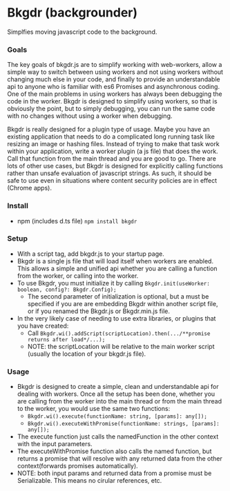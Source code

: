 # Bkgdr (backgrounder)
Simplfies moving javascript code to the background.

### Goals
The key goals of bkgdr.js are to simplify working with web-workers, allow a simple way to switch between using workers and not using workers without changing much else in your code, and finally to provide an understandable api to anyone who is familiar with es6 Promises and asynchronous coding.
One of the main problems in using workers has always been debugging the code in the worker.  Bkgdr is designed to simplify using workers, so that is obviously the point, but to simply debugging, you can run the same code with no changes without using a worker when debugging.

Bkgdr is really designed for a plugin type of usage.  Maybe you have an existing application that needs to do a complicated long running task like resizing an image or hashing files. Instead of trying to make that task work within your application, write a worker plugin (a js file) that does the work.  Call that function from the main thread and you are good to go.  There are lots of other use cases, but Bkgdr is designed for explicitly calling functions rather than unsafe evaluation of javascript strings.  As such, it should be safe to use even in situations where content security policies are in effect (Chrome apps). 

### Install
  * npm (includes d.ts file) `npm install bkgdr`

### Setup
  * With a script tag, add bkgdr.js to your startup page. 
  * Bkgdr is a single js file that will load itself when workers are enabled.  This allows a simple and unified api whether you are calling a function from the worker, or calling into the worker. 
  * To use Bkgdr, you must initialize it by calling `Bkgdr.init(useWorker: boolean, config?: Bkgdr.Config);`
    * The second parameter of initialization is optional, but a must be specified if you are are embedding Bkgdr within another script file, or if you renamed the Bkgdr.js or Bkgdr.min.js file.
  * In the very likely case of needing to use extra libraries, or plugins that you have created:
    * Call `Bkgdr.wi().addScript(scriptLocation).then(.../**promise returns after load*/...);`
    * NOTE: the scriptLocation will be relative to the main worker script (usually the location of your bkgdr.js file).  

### Usage
  * Bkgdr is designed to create a simple, clean and understandable api for dealing with workers.  Once all the setup has been done, whether you are calling from the worker into the main thread or from the main thread to the worker, you would use the same two functions: 
    * `Bkgdr.wi().execute(functionName: string, [params]: any[]);`
    * `Bkgdr.wi().executeWithPromise(functionName: strings, [params]: any[]);`
  * The execute function just calls the namedFunction in the other context with the input parameters.
  * The executeWithPromise function also calls the named function, but returns a promise that will resolve with any returned data from the other context(forwards promises automatically). 
  * NOTE: both input params and returned data from a promise must be Serializable.  This means no cirular references, etc.
  
  
